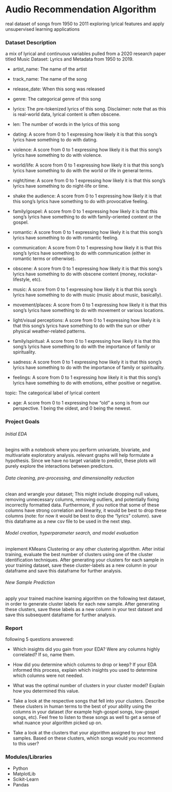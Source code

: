 
# Audio Recommendation Algorithm 
real dataset of songs from 1950 to 2011 exploring lyrical features and apply unsupervised learning applications

### Dataset Description
a mix of lyrical and continuous variables pulled from a 2020 research paper titled Music Dataset: Lyrics and Metadata from 1950 to 2019.

- artist_name: The name of the artist

- track_name: The name of the song

- release_date: When this song was released

- genre: The categorical genre of this song

- lyrics: The pre-tokenized lyrics of this song. Disclaimer: note that as this is real-world data, lyrical content is often obscene. 

- len:  The number of words in the lyrics of this song

- dating: A score from 0 to 1 expressing how likely it is that this song’s lyrics have something to do with dating.

- violence: A score from 0 to 1 expressing how likely it is that this song’s lyrics have something to do with violence.

- world/life: A score from 0 to 1 expressing how likely it is that this song’s lyrics have something to do with the world or life in general terms.

- night/time: A score from 0 to 1 expressing how likely it is that this song’s lyrics have something to do night-life or time.

- shake the audience: A score from 0 to 1 expressing how likely it is that this song’s lyrics have something to do with provocative feeling.

- family/gospel: A score from 0 to 1 expressing how likely it is that this song’s lyrics have something to do with family-oriented content or the gospel.

- romantic: A score from 0 to 1 expressing how likely it is that this song’s lyrics have something to do with romantic feeling.

- communication: A score from 0 to 1 expressing how likely it is that this song’s lyrics have something to do with communication (either in romantic terms or otherwise).

- obscene: A score from 0 to 1 expressing how likely it is that this song’s lyrics have something to do with obscene content (money, rockstar-lifestyle, etc).

- music: A score from 0 to 1 expressing how likely it is that this song’s lyrics have something to do with music (music about music, basically).

- movement/places: A score from 0 to 1 expressing how likely it is that this song’s lyrics have something to do with movement or various locations.

- light/visual perceptions: A score from 0 to 1 expressing how likely it is that this song’s lyrics have something to do with the sun or other physical weather-related patterns.

- family/spiritual: A score from 0 to 1 expressing how likely it is that this song’s lyrics have something to do with the importance of 
family or spirituality.

- sadness: A score from 0 to 1 expressing how likely it is that this song’s lyrics have something to do with the importance of family or spirituality.

- feelings: A score from 0 to 1 expressing how likely it is that this song’s lyrics have something to do with emotions, either positive or negative.

topic: The categorical label of lyrical content

- age: A score from 0 to 1 expressing how “old” a song is from our perspective. 1 being the oldest, and 0 being the newest.


### Project Goals

###### Initial EDA
begins with a notebook where you perform univariate, bivariate, and multivariate exploratory analysis. relevant graphs will help formulate a hypothesis. Since we have no target variable to predict, these plots will purely explore the interactions between predictors.

###### Data cleaning, pre-processing, and dimensionality reduction
clean and wrangle your dataset; This might include dropping null values, removing unnecessary columns, removing outliers, and potentially fixing incorrectly formatted data. Furthermore, if you notice that some of these columns have strong correlation and linearity, it would be best to drop these columns (note: for now it would be best to drop the “lyrics” column). save this dataframe as a new csv file to be used in the next step.

###### Model creation, hyperparameter search, and model evaluation
implement KMeans Clustering or any other clustering algorithm. After initial training, evaluate the best number of clusters using one of the cluster identification techniques. After generating your clusters for each sample in your training dataset, save these cluster-labels as a new column in your dataframe and save this dataframe for further analysis.

###### New Sample Prediction
apply your trained machine learning algorithm on the following test dataset, in order to generate cluster labels for each new sample. After generating these clusters, save these labels as a new column in your test dataset and save this subsequent dataframe for further analysis.

### Report
following 5 questions answered:

- Which insights did you gain from your EDA? Were any columns highly correlated? If so, name them.

- How did you determine which columns to drop or keep? If your EDA informed this process, explain which insights you used to determine which columns were not needed. 

- What was the optimal number of clusters in your cluster model? Explain how you determined this value.

- Take a look at the respective songs that fell into your clusters. Describe these clusters in human terms to the best of your ability using the columns in your dataset (for example high-gospel songs, low-gospel songs, etc). Feel free to listen to these songs as well to get a sense of what nuance your algorithm picked up on.

- Take a look at the clusters that your algorithm assigned to your test samples. Based on these clusters, which songs would you recommend to this user?

### Modules/Libraries

- Python 
- MatplotLib
- Scikit-Learn
- Pandas 